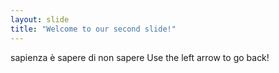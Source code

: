 ```yaml
---
layout: slide
title: "Welcome to our second slide!"
---
```

sapienza è sapere di non sapere
Use the left arrow to go back!

